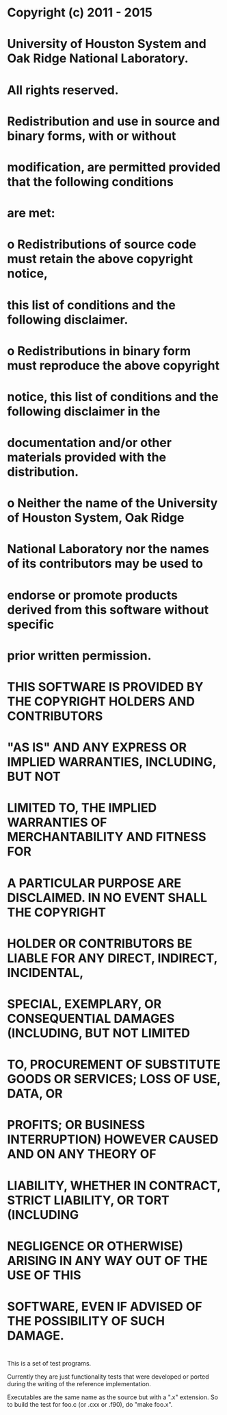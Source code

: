 #
# Copyright (c) 2011 - 2015
#   University of Houston System and Oak Ridge National Laboratory.
# 
# All rights reserved.
# 
# Redistribution and use in source and binary forms, with or without
# modification, are permitted provided that the following conditions
# are met:
# 
# o Redistributions of source code must retain the above copyright notice,
#   this list of conditions and the following disclaimer.
# 
# o Redistributions in binary form must reproduce the above copyright
#   notice, this list of conditions and the following disclaimer in the
#   documentation and/or other materials provided with the distribution.
# 
# o Neither the name of the University of Houston System, Oak Ridge
#   National Laboratory nor the names of its contributors may be used to
#   endorse or promote products derived from this software without specific
#   prior written permission.
# 
# THIS SOFTWARE IS PROVIDED BY THE COPYRIGHT HOLDERS AND CONTRIBUTORS
# "AS IS" AND ANY EXPRESS OR IMPLIED WARRANTIES, INCLUDING, BUT NOT
# LIMITED TO, THE IMPLIED WARRANTIES OF MERCHANTABILITY AND FITNESS FOR
# A PARTICULAR PURPOSE ARE DISCLAIMED. IN NO EVENT SHALL THE COPYRIGHT
# HOLDER OR CONTRIBUTORS BE LIABLE FOR ANY DIRECT, INDIRECT, INCIDENTAL,
# SPECIAL, EXEMPLARY, OR CONSEQUENTIAL DAMAGES (INCLUDING, BUT NOT LIMITED
# TO, PROCUREMENT OF SUBSTITUTE GOODS OR SERVICES; LOSS OF USE, DATA, OR
# PROFITS; OR BUSINESS INTERRUPTION) HOWEVER CAUSED AND ON ANY THEORY OF
# LIABILITY, WHETHER IN CONTRACT, STRICT LIABILITY, OR TORT (INCLUDING
# NEGLIGENCE OR OTHERWISE) ARISING IN ANY WAY OUT OF THE USE OF THIS
# SOFTWARE, EVEN IF ADVISED OF THE POSSIBILITY OF SUCH DAMAGE.
#


This is a set of test programs.

Currently they are just functionality tests that were developed or ported
during the writing of the reference implementation.

Executables are the same name as the source but with a ".x" extension.
So to build the test for foo.c (or .cxx or .f90), do "make foo.x".
